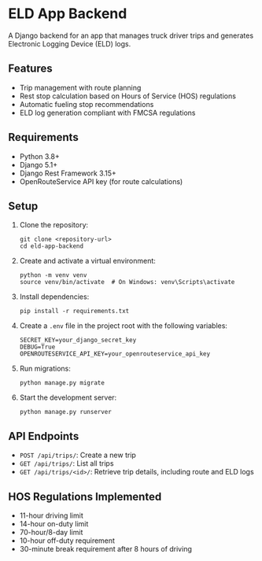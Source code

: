 # ELD App Backend

A Django backend for an app that manages truck driver trips and generates Electronic Logging Device (ELD) logs.

## Features

- Trip management with route planning
- Rest stop calculation based on Hours of Service (HOS) regulations
- Automatic fueling stop recommendations
- ELD log generation compliant with FMCSA regulations

## Requirements

- Python 3.8+
- Django 5.1+
- Django Rest Framework 3.15+
- OpenRouteService API key (for route calculations)

## Setup

1. Clone the repository:

   ```
   git clone <repository-url>
   cd eld-app-backend
   ```

2. Create and activate a virtual environment:

   ```
   python -m venv venv
   source venv/bin/activate  # On Windows: venv\Scripts\activate
   ```

3. Install dependencies:

   ```
   pip install -r requirements.txt
   ```

4. Create a `.env` file in the project root with the following variables:

   ```
   SECRET_KEY=your_django_secret_key
   DEBUG=True
   OPENROUTESERVICE_API_KEY=your_openrouteservice_api_key
   ```

5. Run migrations:

   ```
   python manage.py migrate
   ```

6. Start the development server:
   ```
   python manage.py runserver
   ```

## API Endpoints

- `POST /api/trips/`: Create a new trip
- `GET /api/trips/`: List all trips
- `GET /api/trips/<id>/`: Retrieve trip details, including route and ELD logs

## HOS Regulations Implemented

- 11-hour driving limit
- 14-hour on-duty limit
- 70-hour/8-day limit
- 10-hour off-duty requirement
- 30-minute break requirement after 8 hours of driving
